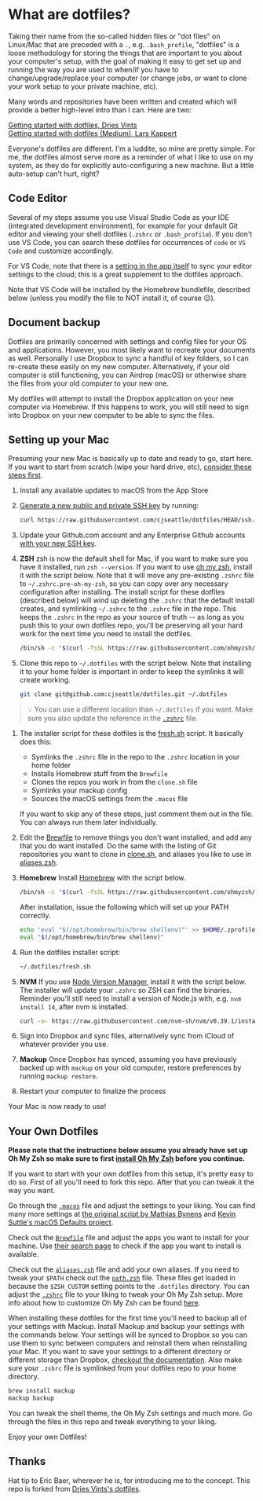 # What are dotfiles?

Taking their name from the so-called hidden files or "dot files" on Linux/Mac that are preceded with a `.`, e.g. `.bash_profile`, "dotfiles" is a loose methodology for storing the things that are important to you about your computer's setup, with the goal of making it easy to get set up and running the way you are used to when/if you have to change/upgrade/replace your computer (or change jobs, or want to clone your work setup to your private machine, etc).

Many words and repositories have been written and created which will provide a better high-level intro than I can. Here are two:

[Getting started with dotfiles, Dries Vints](https://driesvints.com/blog/getting-started-with-dotfiles)  
[Getting started with dotfiles (Medium), Lars Kappert](https://medium.com/@webprolific/getting-started-with-dotfiles-43c3602fd789)  

Everyone's dotfiles are different. I'm a luddite, so mine are pretty simple. For me, the dotfiles almost serve more as a reminder of what I like to use on my system, as they do for explicitly auto-configuring a new machine. But a little auto-setup can't hurt, right?

## Code Editor

Several of my steps assume you use Visual Studio Code as your IDE (integrated development environment), for example for your default Git editor and viewing your shell dotfiles (`.zshrc` or `.bash_profile`). If you don't use VS Code, you can search these dotfiles for occurrences of `code` or `VS Code` and customize accordingly. 

For VS Code, note that there is a [setting in the app itself](https://code.visualstudio.com/docs/editor/settings-sync) to sync your editor settings to the cloud; this is a great supplement to the dotfiles approach. 

Note that VS Code will be installed by the Homebrew bundlefile, described below (unless you modify the file to NOT install it, of course 😉).

## Document backup

Dotfiles are primarily concerned with settings and config files for your OS and applications. However, you most likely want to recreate your documents as well. Personally I use Dropbox to sync a handful of key folders, so I can re-create these easily on my new computer. Alternatively, if your old computer is still functioning, you can Airdrop (macOS) or otherwise share the files from your old computer to your new one. 

My dotfiles will attempt to install the Dropbox application on your new computer via Homebrew. If this happens to work, you will still need to sign into Dropbox on your new computer to be able to sync the files.

## Setting up your Mac

Presuming your new Mac is basically up to date and ready to go, start here. If you want to start from scratch (wipe your hard drive, etc), [consider these steps first](https://github.com/driesvints/dotfiles#a-fresh-macos-setup).

1. Install any available updates to macOS from the App Store
1. [Generate a new public and private SSH key](https://docs.github.com/en/github/authenticating-to-github/generating-a-new-ssh-key-and-adding-it-to-the-ssh-agent) by running:

   ```zsh
   curl https://raw.githubusercontent.com/cjseattle/dotfiles/HEAD/ssh.sh | sh -s "<your-email-address>"
   ```

1. Update your Github.com account and any Enterprise Github accounts [with your new SSH key](https://docs.github.com/en/authentication/connecting-to-github-with-ssh/adding-a-new-ssh-key-to-your-github-account). 

1. **ZSH** zsh is now the default shell for Mac, if you want to make sure you have it installed, run `zsh --version`.  If you want to use [oh my zsh](https://ohmyz.sh/), install it with the script below. Note that it will move any pre-existing `.zshrc` file to `~/.zshrc.pre-oh-my-zsh`, so you can copy over any necessary configuration after installing. The install script for these dotfiles (described below) will wind up deleting the `.zshrc` that the default install creates, and symlinking `~/.zshrc` to the `.zshrc` file in the repo. This keeps the `.zshrc` in the repo as your source of truth -- as long as you push this to your own dotfiles repo, you'll be preserving all your hard work for the next time you need to install the dotfiles.

    ```zsh
    /bin/sh -c "$(curl -fsSL https://raw.githubusercontent.com/ohmyzsh/ohmyzsh/HEAD/tools/install.sh)"
    ```
1. Clone this repo to `~/.dotfiles` with the script below. Note that installing it to your home folder is important in order to keep the symlinks it will create working.

    ```zsh
    git clone git@github.com:cjseattle/dotfiles.git ~/.dotfiles
    ```
> 💡 You can use a different location than `~/.dotfiles` if you want. Make sure you also update the reference in the [`.zshrc`](./.zshrc#L2) file.


1. The installer script for these dotfiles is the [fresh.sh](./fresh.sh) script. It basically does this: 

    * Symlinks the `.zshrc` file in the repo to the `.zshrc` location in your home folder
    * Installs Homebrew stuff from the `Brewfile`
    * Clones the repos you work in from the `clone.sh` file
    * Symlinks your mackup config
    * Sources the macOS settings from the `.macos` file

    If you want to skip any of these steps, just comment them out in the file. You can always run them later individually.

1. Edit the [Brewfile](./Brewfile) to remove things you don't want installed, and add any that you do want installed. Do the same with the listing of Git repositories you want to clone in [clone.sh](./clone.sh), and aliases you like to use in [aliases.zsh](./aliases.zsh).

1. **Homebrew** Install [Homebrew](https://brew.sh/) with the script below.

    ```zsh
    /bin/sh -c "$(curl -fsSL https://raw.githubusercontent.com/ohmyzsh/ohmyzsh/HEAD/tools/install.sh)"
    ```

    After installation, issue the following which will set up your PATH correctly.
    ```zsh
    echo 'eval "$(/opt/homebrew/bin/brew shellenv)"' >> $HOME/.zprofile
    eval "$(/opt/homebrew/bin/brew shellenv)"
    ```

1. Run the dotfiles installer script:

    ```zsh
    ~/.dotfiles/fresh.sh
    ```

1. **NVM** If you use [Node Version Manager](https://github.com/nvm-sh/nvm), install it with the script below. The installer will update your `.zshrc` so ZSH can find the binaries. Reminder you'll still need to install a version of Node.js with, e.g. `nvm install 14`, after nvm is installed.

    ```zsh
    curl -o- https://raw.githubusercontent.com/nvm-sh/nvm/v0.39.1/install.sh | bash
    ```

1. Sign into Dropbox and sync files, alternatively sync from iCloud of whatever provider you use.
1. **Mackup** Once Dropbox has synced, assuming you have previously backed up with `mackup` on your old computer, restore preferences by running `mackup restore`.
1. Restart your computer to finalize the process

Your Mac is now ready to use!

## Your Own Dotfiles

**Please note that the instructions below assume you already have set up Oh My Zsh so make sure to first [install Oh My Zsh](https://github.com/robbyrussell/oh-my-zsh#getting-started) before you continue.**

If you want to start with your own dotfiles from this setup, it's pretty easy to do so. First of all you'll need to fork this repo. After that you can tweak it the way you want.

Go through the [`.macos`](./.macos) file and adjust the settings to your liking. You can find many more settings at [the original script by Mathias Bynens](https://github.com/mathiasbynens/dotfiles/blob/master/.macos) and [Kevin Suttle's macOS Defaults project](https://github.com/kevinSuttle/MacOS-Defaults).

Check out the [`Brewfile`](./Brewfile) file and adjust the apps you want to install for your machine. Use [their search page](https://caskroom.github.io/search) to check if the app you want to install is available.

Check out the [`aliases.zsh`](./aliases.zsh) file and add your own aliases. If you need to tweak your `$PATH` check out the [`path.zsh`](./path.zsh) file. These files get loaded in because the `$ZSH_CUSTOM` setting points to the `.dotfiles` directory. You can adjust the [`.zshrc`](./.zshrc) file to your liking to tweak your Oh My Zsh setup. More info about how to customize Oh My Zsh can be found [here](https://github.com/robbyrussell/oh-my-zsh/wiki/Customization).

When installing these dotfiles for the first time you'll need to backup all of your settings with Mackup. Install Mackup and backup your settings with the commands below. Your settings will be synced to Dropbox so you can use them to sync between computers and reinstall them when reinstalling your Mac. If you want to save your settings to a different directory or different storage than Dropbox, [checkout the documentation](https://github.com/lra/mackup/blob/master/doc/README.md#storage). Also make sure your `.zshrc` file is symlinked from your dotfiles repo to your home directory. 

```zsh
brew install mackup
mackup backup
```

You can tweak the shell theme, the Oh My Zsh settings and much more. Go through the files in this repo and tweak everything to your liking.

Enjoy your own Dotfiles!

## Thanks

Hat tip to Eric Baer, wherever he is, for introducing me to the concept. This repo is forked from [Dries Vints's dotfiles](https://github.com/driesvints/dotfiles).

